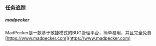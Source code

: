 ###  任务追踪  

#####  madpecker  
MadPecker是一款基于敏捷模式的BUG管理平台，简单易用，并且完全免费
[https://www.madpecker.com](https://www.madpecker.com)  



